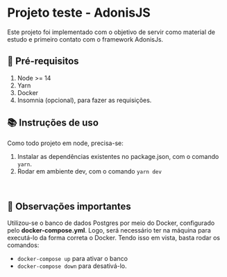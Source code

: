 # Projeto teste - AdonisJS

Este projeto foi implementado com o objetivo de servir como material de estudo e primeiro contato com o framework AdonisJs.<br/>

## 📌 Pré-requisitos
1. Node >= 14
2. Yarn
3. Docker
4. Insomnia (opcional), para fazer as requisições.

## 📚 Instruções de uso

Como todo projeto em node, precisa-se: <br/>
  1. Instalar as dependências existentes no package.json, com o comando `yarn`.<br/>
  2. Rodar em ambiente dev, com o comando `yarn dev`
  <br/>

## 🧐 Observações importantes

Utilizou-se o banco de dados Postgres por meio do Docker, configurado pelo **docker-compose.yml**. Logo, será necessário ter na máquina para executá-lo da forma correta o Docker. Tendo isso em vista, basta rodar os comandos:
- `docker-compose up` para ativar o banco 
- `docker-compose down` para desativá-lo.
